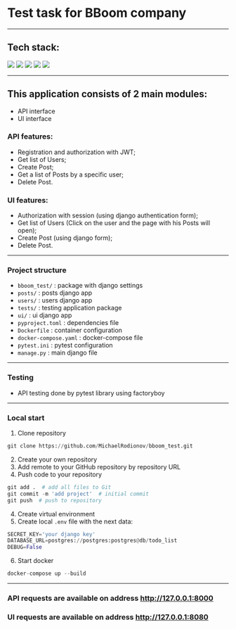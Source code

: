 # Test task for BBoom company
___
## Tech stack:
<img src="https://img.shields.io/badge/python-3670A0?style=for-the-badge&logo=python&logoColor=ffdd54"/>     
<img src="https://img.shields.io/badge/django-%23092E20.svg?style=for-the-badge&logo=django&logoColor=white"/>  
<img src="https://img.shields.io/badge/DJANGO-REST-ff1709?style=for-the-badge&logo=django&logoColor=white&color=ff1709&labelColor=gray"/> 
<img src="https://img.shields.io/badge/postgres-%23316192.svg?style=for-the-badge&logo=postgresql&logoColor=white"/> 
<img src="https://img.shields.io/badge/docker-%230db7ed.svg?style=for-the-badge&logo=docker&logoColor=white"/>

___
## This application consists of 2 main modules:   
- API interface
- UI interface   
### API features:
- Registration and authorization with JWT;
- Get list of Users;
- Create Post;
- Get a list of Posts by a specific user;
- Delete Post.
### UI features:
- Authorization with session (using django authentication form);
- Get list of Users (Click on the user and the page with his Posts will open);
- Create Post (using django form);
- Delete Post.

___
### Project structure
- `bboom_test/` : package with django settings
- `posts/` : posts django app
- `users/` : users django app
- `tests/` : testing application package
- `ui/` : ui django app
- `pyproject.toml` : dependencies file
- `Dockerfile` : container configuration
- `docker-compose.yaml` : docker-compose file
- `pytest.ini` : pytest configuration
- `manage.py` : main django file

___
### Testing
- API testing done by pytest library using factoryboy

___
### Local start
1) Clone repository
``` python
git clone https://github.com/MichaelRodionov/bboom_test.git
```
2) Create your own repository   
3) Add remote to your GitHub repository by repository URL   
4) Push code to your repository
``` python
git add .  # add all files to Git
git commit -m 'add project'  # initial commit
git push  # push to repository
```
4) Create virtual environment   
5) Create local `.env` file with the next data:  
``` python
SECRET_KEY='your django key'
DATABASE_URL=postgres://postgres:postgres@db/todo_list
DEBUG=False
```
6) Start docker
``` python
docker-compose up --build
```
___
### API requests are available on address http://127.0.0.1:8000
### UI requests are available on address http://127.0.0.1:8080